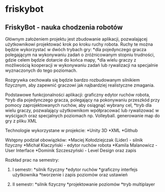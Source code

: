 # friskybot

FriskyBot - nauka chodzenia robotów
---

Głównym założeniem projektu jest zbudowanie aplikacji, pozwalającej użytkownikowi projektować krok po kroku ruchy robota. Ruchy te można będzie wykorzystać w dwóch trybach gry: 
  *dla pojedynczego gracza polegającym na wykonywaniu zadań o zróżnicowanym  stopniu  trudności, gdzie celem będzie dotarcie do końca mapy,
  *dla wielu graczy z możliwością kooperacji w wykonywaniu zadań lub rywalizacji na specjalnie wyznaczonych do tego poziomach. 

Rozgrywka cechowała się będzie bardzo rozbudowanym silnikiem fizycznym, aby zapewnić graczowi jak najbardziej realistyczne zmagania.


Podstawowe funkcjonalności aplikacji:
graficzny edytor ruchów robota,
  *tryb dla pojedynczego gracza, polegający na pokonywaniu przeszkód przy pomocy zaprojektowanych ruchów, aby osiągnąć wybrany cel,
  *tryb dla wielu graczy, pozwalający użytkownikom wpółpracować lub rywalizować w wyścigach oraz specjalnych poziomach np. Volleyball.
generowanie map do gry z pliku XML


Technologie wykorzystane w projekcie:
  *Unity 3D
  *XML
  *Github 


Wstępny podział obowiązków:
  *Maciej Kołodziejczak (Lider) - silnik fizyczny
  *Michał Klaczyński - edytor ruchów robota
  *Kamila Malanowicz - User Interface
  *Dominik Szczeszyński - Level Design oraz zapis




Rozkład prac na semestry:
1. I semestr:
  *silnik fizyczny
  *edytor ruchów
  *graficzny interfejs użytkownika
  *tworzenie i zapis poziomów oraz ustawień


2. II semestr:
  *silnik fizyczny
  *projektowanie poziomów
  *tryb multiplayer

